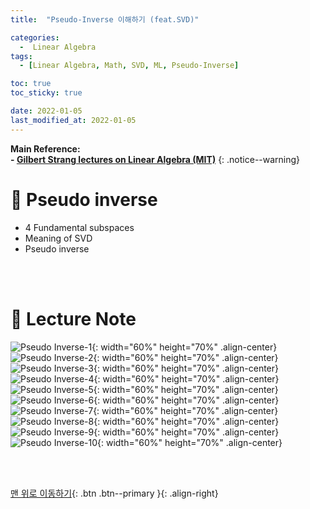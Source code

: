 ```yaml
---
title:  "Pseudo-Inverse 이해하기 (feat.SVD)" 

categories:
  -  Linear Algebra
tags:
  - [Linear Algebra, Math, SVD, ML, Pseudo-Inverse]

toc: true
toc_sticky: true

date: 2022-01-05
last_modified_at: 2022-01-05
---
```


**Main Reference: <br>- [Gilbert Strang lectures on Linear Algebra (MIT)](https://www.youtube.com/watch?v=7UJ4CFRGd-U&list=PLE7DDD91010BC51F8)**
{: .notice--warning}


# 📘 Pseudo inverse

- 4 Fundamental subspaces
- Meaning of SVD
- Pseudo inverse


<br>
<br>



# 📘 Lecture Note

![Pseudo Inverse-1](https://user-images.githubusercontent.com/96368476/148177668-a642b31a-e031-46d6-8a96-35c58c6fa1e8.jpg){: width="60%" height="70%" .align-center}
![Pseudo Inverse-2](https://user-images.githubusercontent.com/96368476/148177690-dc59d03f-0f06-4e07-92fb-0d44f972d779.jpg){: width="60%" height="70%" .align-center}
![Pseudo Inverse-3](https://user-images.githubusercontent.com/96368476/148177710-e265f037-b79d-4993-a062-e2d5bf327333.jpg){: width="60%" height="70%" .align-center}
![Pseudo Inverse-4](https://user-images.githubusercontent.com/96368476/148181664-d111c19a-174a-44b1-b289-b2708bec2682.jpg){: width="60%" height="70%" .align-center}
![Pseudo Inverse-5](https://user-images.githubusercontent.com/96368476/148177742-ea317518-6515-4afa-bb32-954a99dbfaff.jpg){: width="60%" height="70%" .align-center}
![Pseudo Inverse-6](https://user-images.githubusercontent.com/96368476/148180302-de7c0c78-1864-4a8b-9d94-06dc584c4544.jpg){: width="60%" height="70%" .align-center}
![Pseudo Inverse-7](https://user-images.githubusercontent.com/96368476/148180355-432ab71e-2e98-4c11-bbd8-d15edf8ff77b.jpg){: width="60%" height="70%" .align-center}
![Pseudo Inverse-8](https://user-images.githubusercontent.com/96368476/148180367-2eeda9de-b320-4fde-ab78-6bc87b832278.jpg){: width="60%" height="70%" .align-center}
![Pseudo Inverse-9](https://user-images.githubusercontent.com/96368476/148181681-c6b43926-d338-436a-aa47-53bef3daed54.jpg){: width="60%" height="70%" .align-center}
![Pseudo Inverse-10](https://user-images.githubusercontent.com/96368476/148180404-567408f3-a802-441f-9f9a-cf45dfa88428.jpg){: width="60%" height="70%" .align-center}




<br>
<br>

[맨 위로 이동하기](#){: .btn .btn--primary }{: .align-right}